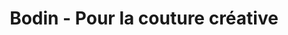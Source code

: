 ---
title: "Bodin - Pour la couture créative"
url: /les-herbiers/bodin-pour-la-couture-creative/
shop: shop
---
